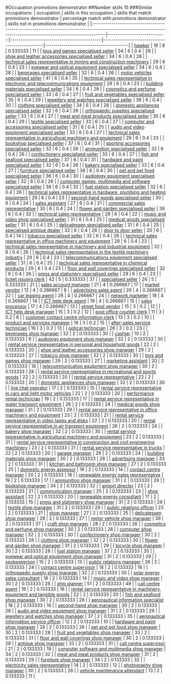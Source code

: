 #Occupation promotions demonstrator
##Number skills 15
###Similar occupations:
| occupation                                                                                                                                                        |   skills in this occupation |   skills that match promotions demonstrator |   percentage match with promotions demonstrator |   skills not in promotions demonstrator |
|:------------------------------------------------------------------------------------------------------------------------------------------------------------------|----------------------------:|--------------------------------------------:|------------------------------------------------:|----------------------------------------:|
| [hawker](hawker.md)                                                                                                                                               |                          19 |                                           8 |                                        0.533333 |                                      11 |
| [toys and games specialised seller](toys_and_games_specialised_seller.md)                                                                                         |                          34 |                                           6 |                                        0.4      |                                      28 |
| [shoe and leather accessories specialised seller](shoe_and_leather_accessories_specialised_seller.md)                                                             |                          34 |                                           6 |                                        0.4      |                                      28 |
| [technical sales representative in mining and construction machinery](technical_sales_representative_in_mining_and_construction_machinery.md)                     |                          29 |                                           6 |                                        0.4      |                                      23 |
| [eyewear and optical equipment specialised seller](eyewear_and_optical_equipment_specialised_seller.md)                                                           |                          34 |                                           6 |                                        0.4      |                                      28 |
| [beverages specialised seller](beverages_specialised_seller.md)                                                                                                   |                          32 |                                           6 |                                        0.4      |                                      26 |
| [motor vehicles specialised seller](motor_vehicles_specialised_seller.md)                                                                                         |                          41 |                                           6 |                                        0.4      |                                      35 |
| [technical sales representative in electronic and telecommunications equipment](technical_sales_representative_in_electronic_and_telecommunications_equipment.md) |                          29 |                                           6 |                                        0.4      |                                      23 |
| [building materials specialised seller](building_materials_specialised_seller.md)                                                                                 |                          34 |                                           6 |                                        0.4      |                                      28 |
| [cosmetics and perfume specialised seller](cosmetics_and_perfume_specialised_seller.md)                                                                           |                          33 |                                           6 |                                        0.4      |                                      27 |
| [fruit and vegetables specialised seller](fruit_and_vegetables_specialised_seller.md)                                                                             |                          35 |                                           6 |                                        0.4      |                                      29 |
| [jewellery and watches specialised seller](jewellery_and_watches_specialised_seller.md)                                                                           |                          36 |                                           6 |                                        0.4      |                                      30 |
| [clothing specialised seller](clothing_specialised_seller.md)                                                                                                     |                          34 |                                           6 |                                        0.4      |                                      28 |
| [domestic appliances specialised seller](domestic_appliances_specialised_seller.md)                                                                               |                          32 |                                           6 |                                        0.4      |                                      26 |
| [orthopaedic supplies specialised seller](orthopaedic_supplies_specialised_seller.md)                                                                             |                          33 |                                           6 |                                        0.4      |                                      27 |
| [meat and meat products specialised seller](meat_and_meat_products_specialised_seller.md)                                                                         |                          35 |                                           6 |                                        0.4      |                                      29 |
| [textile specialised seller](textile_specialised_seller.md)                                                                                                       |                          33 |                                           6 |                                        0.4      |                                      27 |
| [computer and accessories specialised seller](computer_and_accessories_specialised_seller.md)                                                                     |                          31 |                                           6 |                                        0.4      |                                      25 |
| [audio and video equipment specialised seller](audio_and_video_equipment_specialised_seller.md)                                                                   |                          33 |                                           6 |                                        0.4      |                                      27 |
| [technical sales representative in agricultural machinery and equipment](technical_sales_representative_in_agricultural_machinery_and_equipment.md)               |                          29 |                                           6 |                                        0.4      |                                      23 |
| [bookshop specialised seller](bookshop_specialised_seller.md)                                                                                                     |                          37 |                                           6 |                                        0.4      |                                      31 |
| [sporting accessories specialised seller](sporting_accessories_specialised_seller.md)                                                                             |                          32 |                                           6 |                                        0.4      |                                      26 |
| [ammunition specialised seller](ammunition_specialised_seller.md)                                                                                                 |                          32 |                                           6 |                                        0.4      |                                      26 |
| [confectionery specialised seller](confectionery_specialised_seller.md)                                                                                           |                          33 |                                           6 |                                        0.4      |                                      27 |
| [fish and seafood specialised seller](fish_and_seafood_specialised_seller.md)                                                                                     |                          37 |                                           6 |                                        0.4      |                                      31 |
| [hardware and paint specialised seller](hardware_and_paint_specialised_seller.md)                                                                                 |                          32 |                                           6 |                                        0.4      |                                      26 |
| [bakery specialised seller](bakery_specialised_seller.md)                                                                                                         |                          33 |                                           6 |                                        0.4      |                                      27 |
| [furniture specialised seller](furniture_specialised_seller.md)                                                                                                   |                          36 |                                           6 |                                        0.4      |                                      30 |
| [pet and pet food specialised seller](pet_and_pet_food_specialised_seller.md)                                                                                     |                          36 |                                           6 |                                        0.4      |                                      30 |
| [audiology equipment specialised seller](audiology_equipment_specialised_seller.md)                                                                               |                          32 |                                           6 |                                        0.4      |                                      26 |
| [computer games, multimedia and software specialised seller](computer_games,_multimedia_and_software_specialised_seller.md)                                       |                          38 |                                           6 |                                        0.4      |                                      32 |
| [fuel station specialised seller](fuel_station_specialised_seller.md)                                                                                             |                          32 |                                           6 |                                        0.4      |                                      26 |
| [technical sales representative in hardware, plumbing and heating equipment](technical_sales_representative_in_hardware,_plumbing_and_heating_equipment.md)       |                          29 |                                           6 |                                        0.4      |                                      23 |
| [second-hand goods specialised seller](second-hand_goods_specialised_seller.md)                                                                                   |                          30 |                                           6 |                                        0.4      |                                      24 |
| [sales assistant](sales_assistant.md)                                                                                                                             |                          27 |                                           6 |                                        0.4      |                                      21 |
| [commercial sales representative](commercial_sales_representative.md)                                                                                             |                          30 |                                           6 |                                        0.4      |                                      24 |
| [flower and garden specialised seller](flower_and_garden_specialised_seller.md)                                                                                   |                          38 |                                           6 |                                        0.4      |                                      32 |
| [technical sales representative](technical_sales_representative.md)                                                                                               |                          28 |                                           6 |                                        0.4      |                                      22 |
| [music and video shop specialised seller](music_and_video_shop_specialised_seller.md)                                                                             |                          31 |                                           6 |                                        0.4      |                                      25 |
| [medical goods specialised seller](medical_goods_specialised_seller.md)                                                                                           |                          31 |                                           6 |                                        0.4      |                                      25 |
| [delicatessen specialised seller](delicatessen_specialised_seller.md)                                                                                             |                          31 |                                           6 |                                        0.4      |                                      25 |
| [specialised antique dealer](specialised_antique_dealer.md)                                                                                                       |                          32 |                                           6 |                                        0.4      |                                      26 |
| [door to door seller](door_to_door_seller.md)                                                                                                                     |                          20 |                                           6 |                                        0.4      |                                      14 |
| [tobacco specialised seller](tobacco_specialised_seller.md)                                                                                                       |                          32 |                                           6 |                                        0.4      |                                      26 |
| [technical sales representative in office machinery and equipment](technical_sales_representative_in_office_machinery_and_equipment.md)                           |                          29 |                                           6 |                                        0.4      |                                      23 |
| [technical sales representative in machinery and industrial equipment](technical_sales_representative_in_machinery_and_industrial_equipment.md)                   |                          32 |                                           6 |                                        0.4      |                                      26 |
| [technical sales representative in the textile machinery industry](technical_sales_representative_in_the_textile_machinery_industry.md)                           |                          29 |                                           6 |                                        0.4      |                                      23 |
| [telecommunications equipment specialised seller](telecommunications_equipment_specialised_seller.md)                                                             |                          31 |                                           6 |                                        0.4      |                                      25 |
| [technical sales representative in chemical products](technical_sales_representative_in_chemical_products.md)                                                     |                          29 |                                           6 |                                        0.4      |                                      23 |
| [floor and wall coverings specialised seller](floor_and_wall_coverings_specialised_seller.md)                                                                     |                          32 |                                           6 |                                        0.4      |                                      26 |
| [press and stationery specialised seller](press_and_stationery_specialised_seller.md)                                                                             |                          29 |                                           6 |                                        0.4      |                                      23 |
| [ticket issuing clerk](ticket_issuing_clerk.md)                                                                                                                   |                          42 |                                           5 |                                        0.333333 |                                      37 |
| [specialised seller](specialised_seller.md)                                                                                                                       |                          26 |                                           5 |                                        0.333333 |                                      21 |
| [sales account manager](sales_account_manager.md)                                                                                                                 |                          21 |                                           4 |                                        0.266667 |                                      17 |
| [market vendor](market_vendor.md)                                                                                                                                 |                          12 |                                           4 |                                        0.266667 |                                       8 |
| [advertising sales agent](advertising_sales_agent.md)                                                                                                             |                          26 |                                           4 |                                        0.266667 |                                      22 |
| [car leasing agent](car_leasing_agent.md)                                                                                                                         |                          28 |                                           4 |                                        0.266667 |                                      24 |
| [network marketer](network_marketer.md)                                                                                                                           |                          18 |                                           4 |                                        0.266667 |                                      14 |
| [ICT help desk agent](ICT_help_desk_agent.md)                                                                                                                     |                          19 |                                           4 |                                        0.266667 |                                      15 |
| [sales processor](sales_processor.md)                                                                                                                             |                          17 |                                           4 |                                        0.266667 |                                      13 |
| [street food vendor](street_food_vendor.md)                                                                                                                       |                          15 |                                           3 |                                        0.2      |                                      12 |
| [ICT help desk manager](ICT_help_desk_manager.md)                                                                                                                 |                          15 |                                           3 |                                        0.2      |                                      12 |
| [post office counter clerk](post_office_counter_clerk.md)                                                                                                         |                          11 |                                           3 |                                        0.2      |                                       8 |
| [customer contact centre information clerk](customer_contact_centre_information_clerk.md)                                                                         |                          13 |                                           3 |                                        0.2      |                                      10 |
| [product and services manager](product_and_services_manager.md)                                                                                                   |                          18 |                                           3 |                                        0.2      |                                      15 |
| [after-sales service technician](after-sales_service_technician.md)                                                                                               |                          16 |                                           3 |                                        0.2      |                                      13 |
| [optical technician](optical_technician.md)                                                                                                                       |                          26 |                                           3 |                                        0.2      |                                      23 |
| [beverages shop manager](beverages_shop_manager.md)                                                                                                               |                          32 |                                           2 |                                        0.133333 |                                      30 |
| [cashier](cashier.md)                                                                                                                                             |                          10 |                                           2 |                                        0.133333 |                                       8 |
| [audiology equipment shop manager](audiology_equipment_shop_manager.md)                                                                                           |                          32 |                                           2 |                                        0.133333 |                                      30 |
| [rental service representative in personal and household goods](rental_service_representative_in_personal_and_household_goods.md)                                 |                          22 |                                           2 |                                        0.133333 |                                      20 |
| [shoe and leather accessories shop manager](shoe_and_leather_accessories_shop_manager.md)                                                                         |                          29 |                                           2 |                                        0.133333 |                                      27 |
| [tobacco shop manager](tobacco_shop_manager.md)                                                                                                                   |                          32 |                                           2 |                                        0.133333 |                                      30 |
| [toys and games shop manager](toys_and_games_shop_manager.md)                                                                                                     |                          29 |                                           2 |                                        0.133333 |                                      27 |
| [marketing assistant](marketing_assistant.md)                                                                                                                     |                          20 |                                           2 |                                        0.133333 |                                      18 |
| [telecommunication equipment shop manager](telecommunication_equipment_shop_manager.md)                                                                           |                          30 |                                           2 |                                        0.133333 |                                      28 |
| [rental service representative in recreational and sports goods](rental_service_representative_in_recreational_and_sports_goods.md)                               |                          22 |                                           2 |                                        0.133333 |                                      20 |
| [rental service representative](rental_service_representative.md)                                                                                                 |                          22 |                                           2 |                                        0.133333 |                                      20 |
| [domestic appliances shop manager](domestic_appliances_shop_manager.md)                                                                                           |                          32 |                                           2 |                                        0.133333 |                                      30 |
| [live chat operator](live_chat_operator.md)                                                                                                                       |                          17 |                                           2 |                                        0.133333 |                                      15 |
| [rental service representative in cars and light motor vehicles](rental_service_representative_in_cars_and_light_motor_vehicles.md)                               |                          22 |                                           2 |                                        0.133333 |                                      20 |
| [performance rental technician](performance_rental_technician.md)                                                                                                 |                          19 |                                           2 |                                        0.133333 |                                      17 |
| [rental service representative in water transport equipment](rental_service_representative_in_water_transport_equipment.md)                                       |                          26 |                                           2 |                                        0.133333 |                                      24 |
| [medical goods shop manager](medical_goods_shop_manager.md)                                                                                                       |                          31 |                                           2 |                                        0.133333 |                                      29 |
| [rental service representative in office machinery and equipment](rental_service_representative_in_office_machinery_and_equipment.md)                             |                          23 |                                           2 |                                        0.133333 |                                      21 |
| [rental service representative in video tapes and disks](rental_service_representative_in_video_tapes_and_disks.md)                                               |                          22 |                                           2 |                                        0.133333 |                                      20 |
| [rental service representative in air transport equipment](rental_service_representative_in_air_transport_equipment.md)                                           |                          26 |                                           2 |                                        0.133333 |                                      24 |
| [bakery shop manager](bakery_shop_manager.md)                                                                                                                     |                          32 |                                           2 |                                        0.133333 |                                      30 |
| [rental service representative in agricultural machinery and equipment](rental_service_representative_in_agricultural_machinery_and_equipment.md)                 |                          23 |                                           2 |                                        0.133333 |                                      21 |
| [rental service representative in construction and civil engineering machinery](rental_service_representative_in_construction_and_civil_engineering_machinery.md) |                          23 |                                           2 |                                        0.133333 |                                      21 |
| [rental service representative in trucks](rental_service_representative_in_trucks.md)                                                                             |                          22 |                                           2 |                                        0.133333 |                                      20 |
| [garage manager](garage_manager.md)                                                                                                                               |                          26 |                                           2 |                                        0.133333 |                                      24 |
| [building materials shop manager](building_materials_shop_manager.md)                                                                                             |                          30 |                                           2 |                                        0.133333 |                                      28 |
| [advertising manager](advertising_manager.md)                                                                                                                     |                          33 |                                           2 |                                        0.133333 |                                      31 |
| [kitchen and bathroom shop manager](kitchen_and_bathroom_shop_manager.md)                                                                                         |                          27 |                                           2 |                                        0.133333 |                                      25 |
| [domestic energy assessor](domestic_energy_assessor.md)                                                                                                           |                          16 |                                           2 |                                        0.133333 |                                      14 |
| [contact centre manager](contact_centre_manager.md)                                                                                                               |                          20 |                                           2 |                                        0.133333 |                                      18 |
| [renewable energy sales representative](renewable_energy_sales_representative.md)                                                                                 |                          19 |                                           2 |                                        0.133333 |                                      17 |
| [ammunition shop manager](ammunition_shop_manager.md)                                                                                                             |                          31 |                                           2 |                                        0.133333 |                                      29 |
| [bookshop manager](bookshop_manager.md)                                                                                                                           |                          34 |                                           2 |                                        0.133333 |                                      32 |
| [airport director](airport_director.md)                                                                                                                           |                          23 |                                           2 |                                        0.133333 |                                      21 |
| [communication manager](communication_manager.md)                                                                                                                 |                          25 |                                           2 |                                        0.133333 |                                      23 |
| [shop assistant](shop_assistant.md)                                                                                                                               |                          22 |                                           2 |                                        0.133333 |                                      20 |
| [renewable energy consultant](renewable_energy_consultant.md)                                                                                                     |                          17 |                                           2 |                                        0.133333 |                                      15 |
| [press and stationery shop manager](press_and_stationery_shop_manager.md)                                                                                         |                          31 |                                           2 |                                        0.133333 |                                      29 |
| [textile shop manager](textile_shop_manager.md)                                                                                                                   |                          31 |                                           2 |                                        0.133333 |                                      29 |
| [public relations officer](public_relations_officer.md)                                                                                                           |                          23 |                                           2 |                                        0.133333 |                                      21 |
| [shop manager](shop_manager.md)                                                                                                                                   |                          27 |                                           2 |                                        0.133333 |                                      25 |
| [delicatessen shop manager](delicatessen_shop_manager.md)                                                                                                         |                          29 |                                           2 |                                        0.133333 |                                      27 |
| [motor vehicle shop manager](motor_vehicle_shop_manager.md)                                                                                                       |                          39 |                                           2 |                                        0.133333 |                                      37 |
| [craft shop manager](craft_shop_manager.md)                                                                                                                       |                          28 |                                           2 |                                        0.133333 |                                      26 |
| [cosmetics and perfume shop manager](cosmetics_and_perfume_shop_manager.md)                                                                                       |                          30 |                                           2 |                                        0.133333 |                                      28 |
| [computer shop manager](computer_shop_manager.md)                                                                                                                 |                          32 |                                           2 |                                        0.133333 |                                      30 |
| [confectionery shop manager](confectionery_shop_manager.md)                                                                                                       |                          30 |                                           2 |                                        0.133333 |                                      28 |
| [clothing shop manager](clothing_shop_manager.md)                                                                                                                 |                          32 |                                           2 |                                        0.133333 |                                      30 |
| [flower and garden shop manager](flower_and_garden_shop_manager.md)                                                                                               |                          31 |                                           2 |                                        0.133333 |                                      29 |
| [bicycle shop manager](bicycle_shop_manager.md)                                                                                                                   |                          30 |                                           2 |                                        0.133333 |                                      28 |
| [fuel station manager](fuel_station_manager.md)                                                                                                                   |                          37 |                                           2 |                                        0.133333 |                                      35 |
| [eyewear and optical equipment shop manager](eyewear_and_optical_equipment_shop_manager.md)                                                                       |                          31 |                                           2 |                                        0.133333 |                                      29 |
| [spokesperson](spokesperson.md)                                                                                                                                   |                          15 |                                           2 |                                        0.133333 |                                      13 |
| [public relations manager](public_relations_manager.md)                                                                                                           |                          26 |                                           2 |                                        0.133333 |                                      24 |
| [contact centre supervisor](contact_centre_supervisor.md)                                                                                                         |                          18 |                                           2 |                                        0.133333 |                                      16 |
| [orthopaedic supply shop manager](orthopaedic_supply_shop_manager.md)                                                                                             |                          32 |                                           2 |                                        0.133333 |                                      30 |
| [solar energy sales consultant](solar_energy_sales_consultant.md)                                                                                                 |                          16 |                                           2 |                                        0.133333 |                                      14 |
| [music and video shop manager](music_and_video_shop_manager.md)                                                                                                   |                          30 |                                           2 |                                        0.133333 |                                      28 |
| [ship planner](ship_planner.md)                                                                                                                                   |                          51 |                                           2 |                                        0.133333 |                                      49 |
| [call centre agent](call_centre_agent.md)                                                                                                                         |                          18 |                                           2 |                                        0.133333 |                                      16 |
| [rental service representative in machinery, equipment and tangible goods](rental_service_representative_in_machinery,_equipment_and_tangible_goods.md)           |                          22 |                                           2 |                                        0.133333 |                                      20 |
| [fish and seafood shop manager](fish_and_seafood_shop_manager.md)                                                                                                 |                          30 |                                           2 |                                        0.133333 |                                      28 |
| [aeronautical information specialist](aeronautical_information_specialist.md)                                                                                     |                          18 |                                           2 |                                        0.133333 |                                      16 |
| [second-hand shop manager](second-hand_shop_manager.md)                                                                                                           |                          30 |                                           2 |                                        0.133333 |                                      28 |
| [audio and video equipment shop manager](audio_and_video_equipment_shop_manager.md)                                                                               |                          31 |                                           2 |                                        0.133333 |                                      29 |
| [jewellery and watches shop manager](jewellery_and_watches_shop_manager.md)                                                                                       |                          37 |                                           2 |                                        0.133333 |                                      35 |
| [aeronautical information service officer](aeronautical_information_service_officer.md)                                                                           |                          12 |                                           2 |                                        0.133333 |                                      10 |
| [hardware and paint shop manager](hardware_and_paint_shop_manager.md)                                                                                             |                          28 |                                           2 |                                        0.133333 |                                      26 |
| [pet and pet food shop manager](pet_and_pet_food_shop_manager.md)                                                                                                 |                          30 |                                           2 |                                        0.133333 |                                      28 |
| [fruit and vegetables shop manager](fruit_and_vegetables_shop_manager.md)                                                                                         |                          33 |                                           2 |                                        0.133333 |                                      31 |
| [floor and wall coverings shop manager](floor_and_wall_coverings_shop_manager.md)                                                                                 |                          30 |                                           2 |                                        0.133333 |                                      28 |
| [antique shop manager](antique_shop_manager.md)                                                                                                                   |                          33 |                                           2 |                                        0.133333 |                                      31 |
| [call centre supervisor](call_centre_supervisor.md)                                                                                                               |                          21 |                                           2 |                                        0.133333 |                                      19 |
| [computer software and multimedia shop manager](computer_software_and_multimedia_shop_manager.md)                                                                 |                          34 |                                           2 |                                        0.133333 |                                      32 |
| [meat and meat products shop manager](meat_and_meat_products_shop_manager.md)                                                                                     |                          31 |                                           2 |                                        0.133333 |                                      29 |
| [furniture shop manager](furniture_shop_manager.md)                                                                                                               |                          34 |                                           2 |                                        0.133333 |                                      32 |
| [electricity sales representative](electricity_sales_representative.md)                                                                                           |                          14 |                                           2 |                                        0.133333 |                                      12 |
| [photography shop manager](photography_shop_manager.md)                                                                                                           |                          30 |                                           2 |                                        0.133333 |                                      28 |
| [vehicle maintenance attendant](vehicle_maintenance_attendant.md)                                                                                                 |                          13 |                                           2 |                                        0.133333 |                                      11 |
